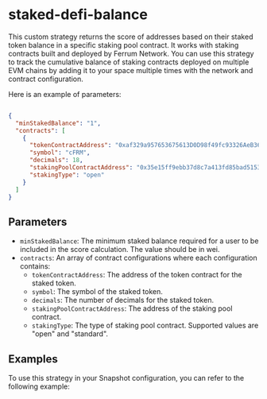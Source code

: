 staked-defi-balance
===================

This custom strategy returns the score of addresses based on their staked token balance in a specific staking pool contract. It works with staking contracts built and deployed by Ferrum Network. You can use this strategy to track the cumulative balance of staking contracts deployed on multiple EVM chains by adding it to your space multiple times with the network and contract configuration.

Here is an example of parameters:

```json

{
  "minStakedBalance": "1",
  "contracts": [
    {
      "tokenContractAddress": "0xaf329a957653675613D0D98f49fc93326AeB36Fc",
      "symbol": "cFRM",
      "decimals": 18,
      "stakingPoolContractAddress": "0x35e15ff9ebb37d8c7a413fd85bad515396dc8008",
      "stakingType": "open"
    }
  ]
}
```

Parameters
----------

-   `minStakedBalance`: The minimum staked balance required for a user to be included in the score calculation. The value should be in wei.
-   `contracts`: An array of contract configurations where each configuration contains:
    -   `tokenContractAddress`: The address of the token contract for the staked token.
    -   `symbol`: The symbol of the staked token.
    -   `decimals`: The number of decimals for the staked token.
    -   `stakingPoolContractAddress`: The address of the staking pool contract.
    -   `stakingType`: The type of staking pool contract. Supported values are "open" and "standard".

Examples
--------

To use this strategy in your Snapshot configuration, you can refer to the following example:
